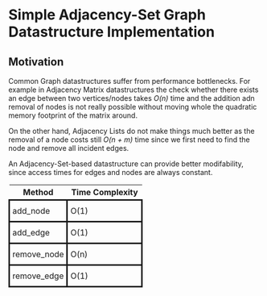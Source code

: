 # Simple Adjacency-Set Graph Datastructure Implementation

## Motivation

Common Graph datastructures suffer from performance bottlenecks. For example in Adjacency Matrix datastructures the check whether there exists an edge between two vertices/nodes takes _O(n)_ time and the addition adn removal of nodes is not really possible without moving whole the quadratic memory footprint of the matrix around.

On the other hand, Adjacency Lists do not make things much better as the removal of a node costs still _O(n + m)_ time since we first need to find the node and remove all incident edges.

An Adjacency-Set-based datastructure can provide better modifability, since access times for edges and nodes are always constant. 

<style type="text/css">
.tg td{border-style:solid;
  overflow:hidden;padding:10px 5px;word-break:normal;}
</style>
<table class="tg">
<thead>
  <tr>
    <th class="tg-0pky">Method</th>
    <th class="tg-0pky">Time Complexity</th>
  </tr>
</thead>
<tbody>
  <tr>
    <td class="tg-0pky">add_node</td>
    <td class="tg-0pky">O(1)</td>
  </tr>
  <tr>
    <td class="tg-0pky">add_edge</td>
    <td class="tg-0pky">O(1)</td>
  </tr>
  <tr>
    <td class="tg-0pky">remove_node</td>
    <td class="tg-0pky">O(n)</td>
  </tr>
  <tr>
    <td class="tg-0lax">remove_edge</td>
    <td class="tg-0lax">O(1)</td>
  </tr>
</tbody>
</table>